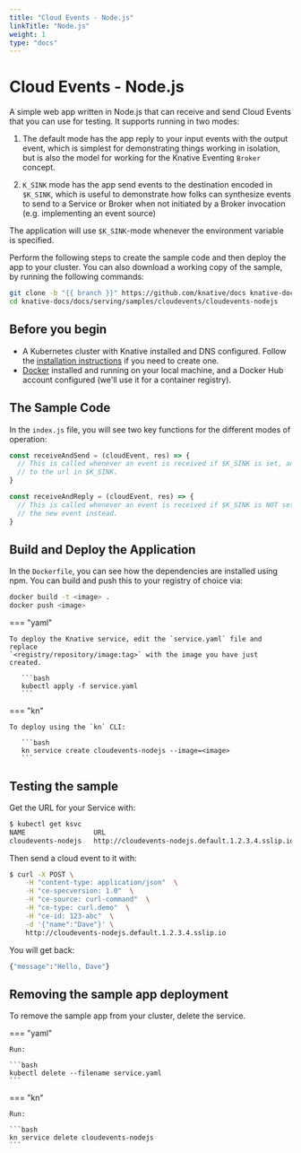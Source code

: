 ```yaml
---
title: "Cloud Events - Node.js"
linkTitle: "Node.js"
weight: 1
type: "docs"
---
```


# Cloud Events - Node.js

A simple web app written in Node.js that can receive and send Cloud Events that you
can use for testing. It supports running in two modes:

1. The default mode has the app reply to your input events with the output
   event, which is simplest for demonstrating things working in isolation, but
   is also the model for working for the Knative Eventing `Broker` concept.

2. `K_SINK` mode has the app send events to the destination encoded in
   `$K_SINK`, which is useful to demonstrate how folks can synthesize events to
   send to a Service or Broker when not initiated by a Broker invocation (e.g.
   implementing an event source)

The application will use `$K_SINK`-mode whenever the environment variable is
specified.

Perform the following steps to create the sample code and then deploy the app to your
cluster. You can also download a working copy of the sample, by running the
following commands:

```bash
git clone -b "{{ branch }}" https://github.com/knative/docs knative-docs
cd knative-docs/docs/serving/samples/cloudevents/cloudevents-nodejs
```

## Before you begin

- A Kubernetes cluster with Knative installed and DNS configured. Follow the
  [installation instructions](../../../../install/) if you need to
  create one.
- [Docker](https://www.docker.com) installed and running on your local machine,
  and a Docker Hub account configured (we'll use it for a container registry).

## The Sample Code

In the `index.js` file, you will see two key functions for the different modes
of operation:

   ```js
   const receiveAndSend = (cloudEvent, res) => {
     // This is called whenever an event is received if $K_SINK is set, and sends a new event
     // to the url in $K_SINK.
   }

   const receiveAndReply = (cloudEvent, res) => {
     // This is called whenever an event is received if $K_SINK is NOT set, and it replies with
     // the new event instead.
   }
   ```

## Build and Deploy the Application

In the `Dockerfile`, you can see how the dependencies are installed using npm.
  You can build and push this to your registry of choice via:

   ```bash
   docker build -t <image> .
   docker push <image>
   ```

=== "yaml"

    To deploy the Knative service, edit the `service.yaml` file and replace
    `<registry/repository/image:tag>` with the image you have just created.

       ```bash
       kubectl apply -f service.yaml
       ```

=== "kn"

    To deploy using the `kn` CLI:

       ```bash
       kn service create cloudevents-nodejs --image=<image>
       ```




## Testing the sample

Get the URL for your Service with:

```bash
$ kubectl get ksvc
NAME                 URL                                                LATESTCREATED              LATESTREADY                READY   REASON
cloudevents-nodejs   http://cloudevents-nodejs.default.1.2.3.4.sslip.io   cloudevents-nodejs-ss5pj   cloudevents-nodejs-ss5pj   True
```

Then send a cloud event to it with:

```bash
$ curl -X POST \
    -H "content-type: application/json"  \
    -H "ce-specversion: 1.0"  \
    -H "ce-source: curl-command"  \
    -H "ce-type: curl.demo"  \
    -H "ce-id: 123-abc"  \
    -d '{"name":"Dave"}' \
    http://cloudevents-nodejs.default.1.2.3.4.sslip.io
```

You will get back:

```bash
{"message":"Hello, Dave"}
```

## Removing the sample app deployment

To remove the sample app from your cluster, delete the service.

=== "yaml"

    Run:

    ```bash
    kubectl delete --filename service.yaml
    ```

=== "kn"

    Run:

    ```bash
    kn service delete cloudevents-nodejs
    ```



